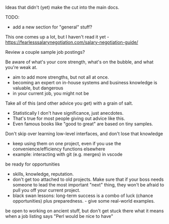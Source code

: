 Ideas that didn't (yet) make the cut into the main docs.



TODO:
- add a new section for "general" stuff?




This one comes up a lot, but I haven't read it yet - https://fearlesssalarynegotiation.com/salary-negotiation-guide/



Review a couple sample job postings?

Be aware of what's your core strength, what's on the bubble, and what you're weak at.
- aim to add more strengths, but not all at once.
- becoming an expert on in-house systems and business knowledge is valuable, but dangerous
- in your current job, you might not be 


Take all of this (and other advice you get) with a grain of salt.
- Statistically I don't have significance, just anecdotes.
- That's true for most people giving out advice like this.
- Even famous books like "good to great" are based on tiny samples.


Don't skip over learning low-level interfaces, and don't lose that knowledge
- keep using them on one project, even if you use the convenience/efficiency functions elsewhere
- example: interacting with git (e.g. merges) in vscode


be ready for opportunities
- skills, knowledge, reputation.
- don't get too attached to old projects. Make sure that if your boss needs someone to lead the most important "next" thing, they won't be afraid to pull you off your current project.
- black swan lessons: long-term success is a combo of luck (chance opportunities) plus preparedness. - give some real-world examples.


be open to working on ancient stuff, but don't get stuck there
what it means when a job listing says "Perl would be nice to have"
